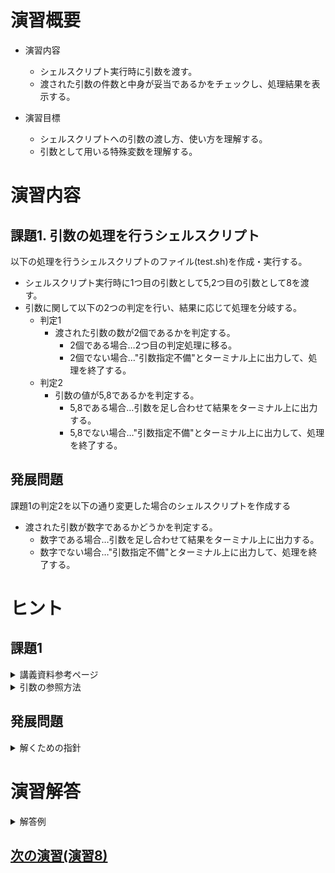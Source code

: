 # 演習概要
- 演習内容
  - シェルスクリプト実行時に引数を渡す。
  - 渡された引数の件数と中身が妥当であるかをチェックし、処理結果を表示する。

- 演習目標
  - シェルスクリプトへの引数の渡し方、使い方を理解する。
  - 引数として用いる特殊変数を理解する。


# 演習内容

## 課題1. 引数の処理を行うシェルスクリプト
以下の処理を行うシェルスクリプトのファイル(test.sh)を作成・実行する。  
  - シェルスクリプト実行時に1つ目の引数として5,2つ目の引数として8を渡す。
  - 引数に関して以下の2つの判定を行い、結果に応じて処理を分岐する。
    - 判定1
      - 渡された引数の数が2個であるかを判定する。
        - 2個である場合…2つ目の判定処理に移る。
        - 2個でない場合…"引数指定不備"とターミナル上に出力して、処理を終了する。
    - 判定2
      - 引数の値が5,8であるかを判定する。
        - 5,8である場合…引数を足し合わせて結果をターミナル上に出力する。
        - 5,8でない場合…"引数指定不備"とターミナル上に出力して、処理を終了する。

## 発展問題
課題1の判定2を以下の通り変更した場合のシェルスクリプトを作成する
- 渡された引数が数字であるかどうかを判定する。
    - 数字である場合…引数を足し合わせて結果をターミナル上に出力する。
    - 数字でない場合…"引数指定不備"とターミナル上に出力して、処理を終了する。

# ヒント
## 課題1
<details><summary>講義資料参考ページ</summary><div>

- 特殊変数
  - p39
</div></details>

<details><summary>引数の参照方法</summary><div>

特殊変数を使用することでシェルスクリプト内で参照できる  
例えば、コマンド`bash test.sh 5 8`という形式で実行されたシェルスクリプトの場合、
特殊変数`$#`、`$1`、`$2`をechoなどで出力してみると、それぞれ`2`、`5`、`8`という値となっていることがわかる。(各特殊変数の意味は講義資料p39参照)


</div></details>

## 発展問題
<details><summary>解くための指針</summary><div>

- 直接数字であるかどうかの判定はできないため、コマンド`expr`で計算を行いその終了ステータスで判定する。

</div></details>

# 演習解答  

<details><summary>解答例</summary><div>

## 課題1. 引数の処理を行うシェルスクリプト  解答例  
シェルスクリプトファイル"test.sh"をエディタから作成し、下記の内容を書き込む。  

``` sh
#!/bin/bash
if [ $# = 2 ] && [ $1 = 5 ] && [ $2 = 8 ]; then
  echo $(($1 + $2))
else
  echo "引数指定不備"
fi
```
<details><summary>課題1のシェルスクリプトの内容解説</summary><div>

- `$#`　…　引数の個数を参照する特殊変数。講義資料p39を参照。
- `$数字`　…　数字番目の引数の値を参照する特殊変数。講義資料p39を参照。
- `&&` …　複数の条件が真であることを指定したい場合に使用。講義資料p89を参照。
</div></details>

test.shを実行する。  

```
$ bash test.sh 5 8
```

計算結果が表示されることを確認。  
(以下は上記の例の場合の表示)

```
13
```

引数の数が誤っている場合や渡された値が誤っている場合は"引数指定不備"と表示されることを確認する。

コマンド例  
```
$ bash test.sh 5
```

```
$ bash test.sh 5 7
```


出力結果を確認  

```
引数指定不備
```


## 引数の処理を行うシェルスクリプト(発展問題解答例)  

``` sh
#!/bin/bash
expr $1 + $2 > /dev/null 2>&1 # 計算処理を行いエラー結果は出力しない
RET=$? # exprの終了ステータスを代入する。計算結果が0以外の場合0が、計算結果が0の場合は1が代入される。

if [ $# = 2 ] && [ $RET = 0 ] || [ $RET = 1 ]; then
  echo $(($1 + $2))
else
  echo "引数指定不備"
fi
```
<details><summary>課題1のシェルスクリプトの内容解説</summary><div>

- 引数を用いてexprの計算処理を行い、その終了ステータスを利用することで引数が数字かどうかを判定する。注意点としてはexprの終了ステータスが少し特殊で、計算結果が0以外のときは0が計算結果が0のときは1になること。このため、終了ステータスが0または1かを条件で判定させる必要がある。
- `||` …　複数の条件のどちらかが真であれば真となる。講義資料p90を参照。

</div></details>


</div></details>

## [次の演習(演習8)](./演習8.md)